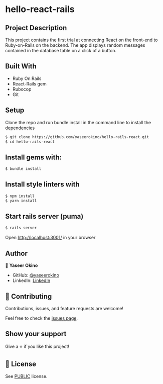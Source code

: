 # hello-react-rails

## Project Description

This project contains the first trial at connecting React on the front-end to Ruby-on-Rails on the backend. The app displays random messages contained in the database table on a click of a button.


## Built With

- Ruby On Rails
- React-Rails gem
- Rubocop
- Git

## Setup
Clone the repo and run bundle install in the command line to install the dependencies

```bash
$ git clone https://github.com/yaseerokino/hello-rails-react.git
$ cd hello-rails-react
```

## Install gems with:

```bash
$ bundle install
```

## Install style linters with
```bash
$ npm install
$ yarn install
```

## Start rails server (puma)

```bash
$ rails server
```

Open [http://localhost:3001/](http://localhost:3000/) in your browser


## Author

👤 **Yaseer Okino**

- GitHub: [@yaseerokino](https://github.com/yaseerokino)
- LinkedIn: [LinkedIn](https://linkedin.com/in/yaseerokino)


## 🤝 Contributing

Contributions, issues, and feature requests are welcome!

Feel free to check the [issues page](../../issues/).

## Show your support

Give a ⭐️ if you like this project!



## 📝 License

See [PUBLIC](./LICENSE) license.